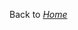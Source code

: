 <!-- TITLE: Infrequently-aq -->
<!-- SUBTITLE: Frequently Asked Questions Answered! -->





Back to [_Home_](/home)